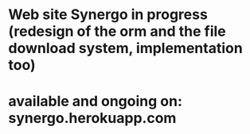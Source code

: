 # Web site Synergo in progress (redesign of the orm and the file download system, implementation too)


# available and ongoing on: <strong>synergo.herokuapp.com</strong>
